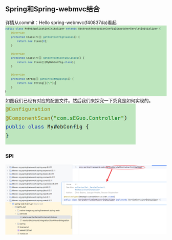 ## Spring和Spring-webmvc结合

详情从commit：Hello spring-webmvc(f40837da)看起
![img.png](img.png)
如图我们已经有对应的配置文件。然后我们来探究一下究竟是如何实现的。
![img_1.png](img_1.png)

### SPI
![img_2.png](img_2.png)